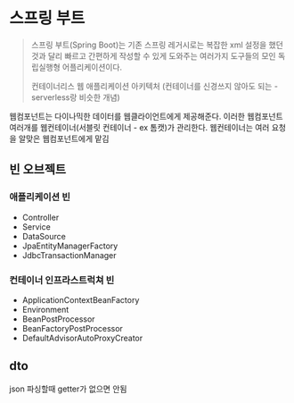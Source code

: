 # 스프링 부트

> 스프링 부트(Spring Boot)는 기존 스프링 레거시로는 복잡한 xml 설정을 했던것과 달리 빠르고 간편하게 작성할 수 있게 도와주는 여러가지 도구들의 모인 독립실행형 어플리케이션이다.
>
> 컨테이너리스 웹 애플리케이션 아키텍처 (컨테이너를 신경쓰지 않아도 되는 - serverless랑 비슷한 개념)

웹컴포넌트는 다이나믹한 데이터를 웹클라이언트에게 제공해준다. 이러한 웹컴포넌트 여러개를 웹컨테이너(서블릿 컨테이너 - ex 톰캣)가 관리한다. 웹컨테이너는 여러 요청을 알맞은 웹컴포넌트에게 맡김


## 빈 오브젝트

### 애플리케이션 빈

- Controller
- Service
- DataSource
- JpaEntityManagerFactory
- JdbcTransactionManager

### 컨테이너 인프라스트럭쳐 빈

- ApplicationContextBeanFactory
- Environment
- BeanPostProcessor
- BeanFactoryPostProcessor
- DefaultAdvisorAutoProxyCreator


## dto
json 파싱할때 getter가 없으면 안됨

